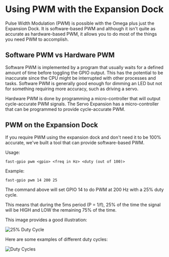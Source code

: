 # Using PWM with the Expansion Dock

Pulse Width Modulation (PWM) is possible with the Omega plus just the Expansion Dock. It is software-based PWM and although it isn't quite as accurate as hardware-based PWM, it allows you to do most of the things you need PWM to accomplish.

## Software PWM vs Hardware PWM

Software PWM is implemented by a program that usually waits for a defined amount of time before toggling the GPIO output. This has the potential to be inaccurate since the CPU might be interrupted with other processes and tasks. Software PWM is generally good enough for dimming an LED but not for something requiring more accuracy, such as driving a servo.

Hardware PWM is done by programming a micro-controller that will output cycle-accurate PWM signals. The Servo Expansion has a micro-controller that can be programmed to provide cycle-accurate PWM.

## PWM on the Expansion Dock

If you require PWM using the expansion dock and don't need it to be 100% accurate, we've built a tool that can provide software-based PWM.

Usage:

```
fast-gpio pwm <gpio> <freq in Hz> <duty (out of 100)>
```

Example:

```
fast-gpio pwm 14 200 25
```

The command above will set GPIO 14 to do PWM at 200 Hz with a 25% duty cycle. 

This means that during the 5ms period (P = 1/f), 25% of the time the signal will be HIGH and LOW the remaining 75% of the time.

This image provides a good illustration:

![25% Duty Cycle](//i.imgur.com/A8W1FLw.gif)

Here are some examples of different duty cycles:

![Duty Cycles](//i.imgur.com/7Am0NDB.png)
